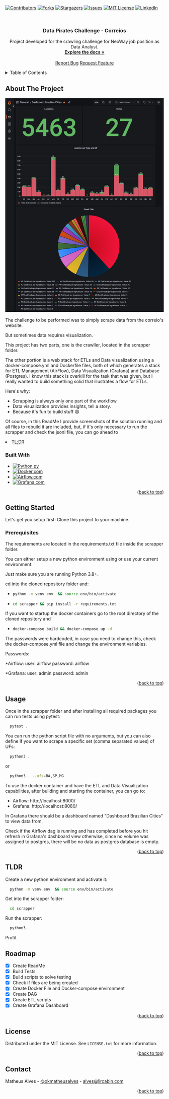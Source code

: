 <!-- PROJECT SHIELDS -->
[![Contributors][contributors-shield]][contributors-url]
[![Forks][forks-shield]][forks-url]
[![Stargazers][stars-shield]][stars-url]
[![Issues][issues-shield]][issues-url]
[![MIT License][license-shield]][license-url]
[![LinkedIn][linkedin-shield]][linkedin-url]



<!-- PROJECT LOGO -->
<br />
<div align="center">
  <h3 align="center">Data Pirates Challenge - Correios</h3>

  <p align="center">
    Project developed for the crawling challenge for NeoWay job position as Data Analyst.
    <br />
    <a href="https://github.com/lircabin/data-pirates-test"><strong>Explore the docs »</strong></a>
    <br />
    <br />
    <a href="https://github.com/lircabin/data-pirates-test/issues">Report Bug</a>
    <a href="https://github.com/lircabin/data-pirates-test/issues">Request Feature</a>
  </p>
</div>



<!-- TABLE OF CONTENTS -->
<details>
  <summary>Table of Contents</summary>
  <ol>
    <li>
      <a href="#about-the-project">About The Project</a>
      <ul>
        <li><a href="#built-with">Built With</a></li>
      </ul>
    </li>
    <li>
      <a href="#getting-started">Getting Started</a>
      <ul>
        <li><a href="#prerequisites">Prerequisites</a></li>
        <li><a href="#installation">Installation</a></li>
      </ul>
    </li>
    <li><a href="#usage">Usage</a></li>
    <li><a href="#tldr">TL;DR</a></li>
    <li><a href="#roadmap">Roadmap</a></li>
    
  </ol>
</details>



<!-- ABOUT THE PROJECT -->
## About The Project

![Product Name Screen Shot][product-screenshot]

The challenge to be performed was to simply scrape data from the correio's website.

But sometimes data requires visualization.

This project has two parts, one is the crawller, located in the scrapper folder.

The other portion is a web stack for ETLs and Data visualization using a  docker-compose.yml and Dockerfile files, both of which generates a stack for ETL Management (AirFlow), Data Visualization (Grafana) and Database (Postgres). I know this stack is overkill for the task that was given, but I really wanted to build something solid that illustrates a flow for ETLs.

Here's why:
* Scrapping is always only one part of the workflow.
* Data visualization provides insights, tell a story.
* Because it's fun to build stuff :smile:

Of course, in this ReadMe I provide screenshots of the solution running and all files to rebuild it are included, but, if it's only necessary to run the scrapper and check the jsonl file, you can go ahead to <li><a href="#tldr">TL;DR</a></li>


### Built With

* [![Python.py][Python]][Python-url]
* [![Docker.com][Docker]][Docker-url]
* [![Airflow.com][Airflow]][Airflow-url]
* [![Grafana.com][Grafana]][Grafana-url]


<p align="right">(<a href="#readme-top">back to top</a>)</p>



<!-- GETTING STARTED -->
## Getting Started

Let's get you setup first: Clone this project to your machine.

### Prerequisites

The requirements are located in the requirements.txt file inside the scrapper folder.

You can either setup a new python environment using or use your current environment.

Just make sure you are running Python 3.8+.

cd into the cloned repository folder and:

* ``` sh
  python -m venv env  && source env/bin/activate 
  ```
* ``` sh
  cd scrapper && pip install -r requirements.txt
  ```

If you want to startup the docker containers go to the root directory of the cloned repository and 

* ``` sh
  docker-compose build && docker-compose up -d 
  ```

The passwords were hardcoded, in case you need to change this, check the docker-compose.yml file and change the environment variables.

Passwords:

*Airflow:
user: airflow
password: airflow

*Grafana:
user: admin
password: admin


<p align="right">(<a href="#readme-top">back to top</a>)</p>


<!-- USAGE EXAMPLES -->
## Usage

Once in the scrapper folder and after installing all required packages you can run tests using pytest:
``` sh
  pytest .
  ```

You can run the python script file with no arguments, but you can also define if you want to scrape a specific set (comma separated values) of UFs:

``` sh
  python3 .
```

or

``` sh
  python3 . --ufs=BA,SP,MG
```

To use the docker container and have the ETL and Data Visualization capabilities, after building and starting the container, you can go to:

* Airflow: http://localhost:8000/
* Grafana: http://localhost:8080/

In Grafana there should be a dashboard named "Dashboard Brazilian Cities" to view data from.

Check if the Airflow dag is running and has completed before you hit refresh in Grafana's dashboard view otherwise, since no volume was assigned to postgres, there will be no data as postgres database is empty.

<p align="right">(<a href="#readme-top">back to top</a>)</p>

## TLDR

Create a new python environment and activate it:
``` sh
  python -m venv env  && source env/bin/activate 
```
Get into the scrapper folder:
``` sh
  cd scrapper
```
Run the scrapper:
``` sh
  python3 . 
```

Profit

<!-- ROADMAP -->
## Roadmap

- [x] Create ReadMe
- [x] Build Tests
- [x] Build scripts to solve testing
- [x] Check if files are being created
- [x] Create Docker File and Docker-compose environment
- [x] Create DAG
- [x] Create ETL scripts
- [x] Create Grafana Dashboard

<p align="right">(<a href="#readme-top">back to top</a>)</p>




<!-- LICENSE -->
## License

Distributed under the MIT License. See `LICENSE.txt` for more information.

<p align="right">(<a href="#readme-top">back to top</a>)</p>



<!-- CONTACT -->
## Contact

Matheus Alves - [@okmatheusalves](https://linkedin.com/in/okmatheusalves) - alves@lircabin.com

<p align="right">(<a href="#readme-top">back to top</a>)</p>


<!-- MARKDOWN LINKS & IMAGES -->
<!-- https://www.markdownguide.org/basic-syntax/#reference-style-links -->
[contributors-shield]: https://img.shields.io/github/contributors/lircabin/neoway-data-pirates.svg?style=for-the-badge
[contributors-url]: https://github.com/lircabin/data-pirates-test/graphs/contributors
[forks-shield]: https://img.shields.io/github/forks/lircabin/neoway-data-pirates.svg?style=for-the-badge
[forks-url]: https://github.com/lircabin/data-pirates-test/network/members
[stars-shield]: https://img.shields.io/github/stars/lircabin/neoway-data-pirates?style=for-the-badge
[stars-url]: https://github.com/lircabin/data-pirates-test/stargazers
[issues-shield]: https://img.shields.io/github/issues/lircabin/neoway-data-pirates.svg?style=for-the-badge
[issues-url]: https://github.com/lircabin/data-pirates-test/issues
[license-shield]: https://img.shields.io/github/license/lircabin/neoway-data-pirates.svg?style=for-the-badge
[license-url]: https://github.com/lircabin/data-pirates-test/blob/master/LICENSE.txt
[linkedin-shield]: https://img.shields.io/badge/-LinkedIn-black.svg?style=for-the-badge&logo=linkedin&colorB=555
[linkedin-url]: https://linkedin.com/in/okmatheusalves
[product-screenshot]: images/screenshot.png
[Docker]: https://img.shields.io/badge/Docker-0769AD?style=for-the-badge&logo=docker&logoColor=white
[Docker-url]: https://docker.com 
[Python]: https://img.shields.io/badge/Python-0769AD?style=for-the-badge&logo=python&logoColor=yellow
[Docker-url]: https://docker.com 
[Docker]: https://img.shields.io/badge/docker-%230db7ed.svg?style=for-the-badge&logo=docker&logoColor=white
[Docker-url]: https://docker.com 
[Python]: https://img.shields.io/badge/python-3670A0?style=for-the-badge&logo=python&logoColor=ffdd54
[Python-url]: https://python.org
[Grafana]: https://img.shields.io/badge/Grafana-000000?style=for-the-badge&logo=grafana&logoColor=orange
[Grafana-url]: https://grafana.com/
[Airflow]: https://img.shields.io/badge/Apache%20Airflow-017CEE?style=for-the-badge&logo=Apache%20Airflow&logoColor=white
[Airflow-url]: https://airflow.apache.org/
